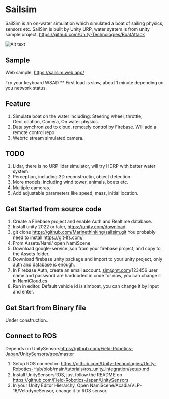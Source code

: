 # Sailsim

SailSim is an on-water simulation which simulated a boat of sailing physics, sensors etc.
SailSim is built by Unity URP, water system is from unity sample project.
https://github.com/Unity-Technologies/BoatAttack

![Alt text](simsim.png)

## Sample

Web sample, <https://sailsim.web.app/> 

Try your keyboard WSAD
** First load is slow, about 1 minute depending on you network status.  

## Feature

1. Simulate boat on the water including: Steering wheel, throttle, GeoLocation, Camera, On water physics.
2. Data synchronized to cloud, remotely control by Firebase. Will add a remote control repo.
3. Webrtc stream simulated camera.

## TODO

1. Lidar, there is no URP lidar simulator, will try HDRP with better water system. 
2. Perception, including 3D reconstructin, object detection.
3. More models, including wind tower, animals, boats etc.
4. Multiple cameras.
5. Add adjustable parameters like speed, mass, initial location.

## Get Started from source code

1. Create a Firebase project and enable Auth and Realtime database.
2. Install unity 2022 or later, https://unity.com/download
3. git clone https://github.com/Marinethinking/sailsim.git  You probably need to install https://git-lfs.com/
4. From Assets/Nami/ open NamiScene
5. Download google-service.json from your firebase project, and copy to the Assets folder.
6. Download firebase unity package and import to your unity project, only auth and database is enough.
7. In Firebase Auth, create an email account. sim@mt.com/123456 user name and password are hardcoded in code for now, you can change it in NamiCloud.cs
8. Run in editor. Default vehicle id is simboat, you can change it by input and enter.

## Get Start from Binary file

Under construction...

## Connect to ROS

Depends on UnitySensors<https://github.com/Field-Robotics-Japan/UnitySensors/tree/master>

1. Setup ROS connector: https://github.com/Unity-Technologies/Unity-Robotics-Hub/blob/main/tutorials/ros_unity_integration/setup.md
2. Install UnitySensorsROS, just follow the README on https://github.com/Field-Robotics-Japan/UnitySensors
3. In your Unity Editor Hierarchy, Open NamiScene/Acadia/VLP-16/VelodyneSensor,  change it to ROS sensor. 